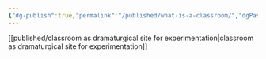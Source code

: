 ```yaml
---
{"dg-publish":true,"permalink":"/published/what-is-a-classroom/","dgPassFrontmatter":true,"noteIcon":""}
---
```



[[published/classroom as dramaturgical site for experimentation\|classroom as dramaturgical site for experimentation]]